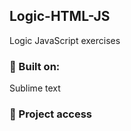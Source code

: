 ## Logic-HTML-JS
Logic JavaScript exercises

### :hammer: Built on:
Sublime text

### 📁 Project access
